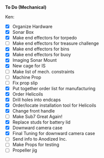 **To Do (Mechanical)**

Ken:

- [X] Organize Hardware
- [X] Sonar Box
- [X] Make end effectors for torpedo
- [ ] Make end effectors for treasure challenge
- [X] Make end effectors for bins
- [X] Make end effectors for buoy
- [X] Imaging Sonar Mount
- [X] New cage for IS
- [ ] Make list of mech. constraints
- [ ] Machine Prop
- [ ] Fix prop slip
- [X] Put together order list for manufacturing
- [X] Order Helicoils
- [X] Drill holes into endcaps
- [X] Order/locate installation tool for Helicoils
- [X] Change front handle
- [ ] Make Sub7 Great Again!
- [X] Replace studs for battery lid
- [X] Downward camera case
- [X] Final Tuning for downward camera case
- [ ] Send info to Anodized Inc.
- [ ] Make Props for testing
- [ ] Propeller jig